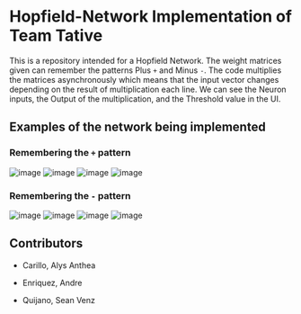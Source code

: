 # Hopfield-Network Implementation of Team Tative

This is a repository intended for a Hopfield Network. The weight matrices given can remember the patterns Plus `+` and Minus `-`. The code multiplies the matrices asynchronously which means that the input vector changes depending on the result of multiplication each line. We can see the Neuron inputs, the Output of the multiplication, and the Threshold value in the UI.

## Examples of the network being implemented

### Remembering the `+` pattern
![image](https://user-images.githubusercontent.com/111744641/218261947-d0d0dae6-4147-4514-a253-25d5c85a56d5.png)
![image](https://user-images.githubusercontent.com/111744641/218261964-4da49c94-4c63-461c-974f-b43378603ac2.png)
![image](https://user-images.githubusercontent.com/111744641/218261970-991164fb-e20b-47f5-9753-c3dc187b9d0f.png)
![image](https://user-images.githubusercontent.com/111744641/218261990-d33bffd8-be4e-4652-8b78-74c0d06c2391.png)

### Remembering the `-` pattern
![image](https://user-images.githubusercontent.com/111744641/218262000-33103496-8de6-4315-a918-30852f307306.png)
![image](https://user-images.githubusercontent.com/111744641/218262393-6a279bbf-19d7-4003-a905-f7fc7197dded.png)
![image](https://user-images.githubusercontent.com/111744641/218262400-1e755adc-19a9-4176-8ad0-fe52d14b154a.png)
![image](https://user-images.githubusercontent.com/111744641/218262415-d84aad4f-c1eb-46ba-a26c-5c91a7dce2e8.png)


## Contributors
- Carillo, Alys Anthea
* Enriquez, Andre
+ Quijano, Sean Venz
